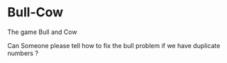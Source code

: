 # Bull-Cow
The game Bull and Cow

Can Someone please tell how to fix the bull problem if we have duplicate numbers ?
